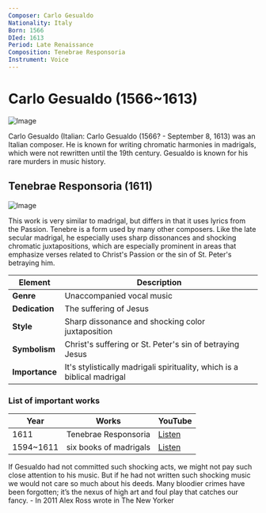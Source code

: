 ```yaml
---
Composer: Carlo Gesualdo
Nationality: Italy
Born: 1566
DIed: 1613
Period: Late Renaissance
Composition: Tenebrae Responsoria
Instrument: Voice
---
```


# Carlo Gesualdo (1566~1613)

![Image](https://github.com/user-attachments/assets/ecb90d10-9008-451c-9863-73af19c8cadd)

Carlo Gesualdo (Italian: Carlo Gesualdo (1566? - September 8, 1613) was an Italian composer. He is known for writing chromatic harmonies in madrigals, which were not rewritten until the 19th century. Gesualdo is known for his rare murders in music history.

## Tenebrae Responsoria (1611)
![Image](https://github.com/user-attachments/assets/e07e7b35-6e44-4981-97f3-251394275ab5)

This work is very similar to madrigal, but differs in that it uses lyrics from the Passion. Tenebre is a form used by many other composers. Like the late secular madrigal, he especially uses sharp dissonances and shocking chromatic juxtapositions, which are especially prominent in areas that emphasize verses related to Christ's Passion or the sin of St. Peter's betraying him.


| Element        | Description                                                             |
| -------------- | ----------------------------------------------------------------------- |
| **Genre**      | Unaccompanied vocal music                                               |
| **Dedication** | The suffering of Jesus                                                  |
| **Style**      | Sharp dissonance and shocking color juxtaposition                       |
| **Symbolism**  | Christ's suffering or St. Peter's sin of betraying Jesus                |
| **Importance** | It's stylistically madrigali spirituality, which is a biblical madrigal |


### List of important works

| Year      | Works                  | YouTube                                                    |
| ----------| -----------------------| ---------------------------------------------------------- |
| 1611      | Tenebrae Responsoria   | [Listen](https://youtu.be/E-gP1Cb4S_o?si=LhsHWIAFJB2EsYX1) |
| 1594~1611 | six books of madrigals | [Listen](https://youtu.be/DkoEzrvcI7k?si=am7yxW-spMxNDd6S) |

If Gesualdo had not committed such shocking acts, we might not pay such close attention to his music. But if he had not written such shocking music we would not care so much about his deeds. Many bloodier crimes have been forgotten; it’s the nexus of high art and foul play that catches our fancy. - In 2011 Alex Ross wrote in The New Yorker
